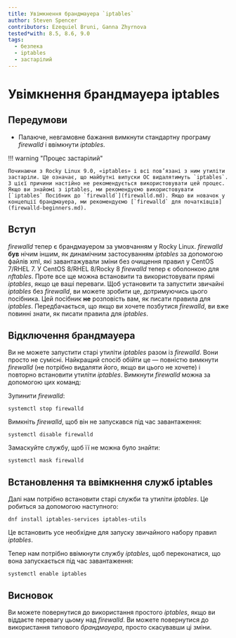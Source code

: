 ```yaml
---
title: Увімкнення брандмауера `iptables`
author: Steven Spencer
contributors: Ezequiel Bruni, Ganna Zhyrnova
tested*with: 8.5, 8.6, 9.0
tags:
  - безпека
  - iptables
  - застарілий
---
```


# Увімкнення брандмауера iptables

## Передумови

- Палаюче, невгамовне бажання вимкнути стандартну програму *firewalld* і ввімкнути *iptables*.

!!! warning "Процес застарілий"

    Починаючи з Rocky Linux 9.0, «iptables» і всі пов’язані з ним утиліти застаріли. Це означає, що майбутні випуски ОС видалятимуть `iptables`. З цієї причини настійно не рекомендується використовувати цей процес. Якщо ви знайомі з iptables, ми рекомендуємо використовувати [`iptables` Посібник до `firewalld`](firewalld.md). Якщо ви новачок у концепції брандмауера, ми рекомендуємо [`firewalld` для початківців](firewalld-beginners.md).

## Вступ

*firewalld* тепер є брандмауером за умовчанням у Rocky Linux. *firewalld* **був** нічим іншим, як динамічним застосуванням *iptables* за допомогою файлів xml, які завантажували зміни без очищення правил у CentOS 7/RHEL 7.  У CentOS 8/RHEL 8/Rocky 8 *firewalld* тепер є оболонкою для *nftables*. Проте все ще можна встановити та використовувати прямі *iptables*, якщо це ваші переваги. Щоб установити та запустити звичайні *iptables* без *firewalld*, ви можете зробити це, дотримуючись цього посібника. Цей посібник **не** розповість вам, як писати правила для *iptables*. Передбачається, що якщо ви хочете позбутися *firewalld*, ви вже повинні знати, як писати правила для *iptables*.

## Відключення брандмауера

Ви не можете запустити старі утиліти *iptables* разом із *firewalld*. Вони просто не сумісні. Найкращий спосіб обійти це — повністю вимкнути *firewalld* (не потрібно видаляти його, якщо ви цього не хочете) і повторно встановити утиліти *iptables*. Вимкнути *firewalld* можна за допомогою цих команд:

Зупинити *firewalld*:

`systemctl stop firewalld`

Вимкніть *firewalld*, щоб він не запускався під час завантаження:

`systemctl disable firewalld`

Замаскуйте службу, щоб її не можна було знайти:

`systemctl mask firewalld`

## Встановлення та ввімкнення служб iptables

Далі нам потрібно встановити старі служби та утиліти *iptables*. Це робиться за допомогою наступного:

`dnf install iptables-services iptables-utils`

Це встановить усе необхідне для запуску звичайного набору правил *iptables*.

Тепер нам потрібно ввімкнути службу *iptables*, щоб переконатися, що вона запускається під час завантаження:

`systemctl enable iptables`

## Висновок

Ви можете повернутися до використання простого *iptables*, якщо ви віддаєте перевагу цьому над *firewalld*. Ви можете повернутися до використання типового *брандмауера*, просто скасувавши ці зміни.
